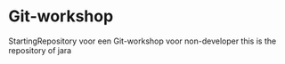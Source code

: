 # Git-workshop
StartingRepository voor een Git-workshop voor non-developer
this is the repository of jara
